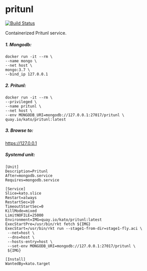 # pritunl

[![Build Status](https://travis-ci.org/katosys/pritunl.svg?branch=master)](https://travis-ci.org/katosys/pritunl)

Containerized Pritunl service.

##### 1. Mongodb:

```
docker run -it --rm \
--name mongo \
--net host \
mongo:3.7 \
--bind_ip 127.0.0.1
```

##### 2. Pritunl:

```
docker run -it --rm \
--privileged \
--name pritunl \
--net host \
--env MONGODB_URI=mongodb://127.0.0.1:27017/pritunl \
quay.io/kato/pritunl:latest
```

##### 3. Browse to:

https://127.0.0.1

##### Systemd unit:

```
[Unit]
Description=Pritunl
After=mongodb.service
Requires=mongodb.service

[Service]
Slice=kato.slice
Restart=always
RestartSec=10
TimeoutStartSec=0
KillMode=mixed
LimitNOFILE=25000
Environment=IMG=quay.io/kato/pritunl:latest
ExecStartPre=/usr/bin/rkt fetch ${IMG}
ExecStart=/usr/bin/rkt run --stage1-from-dir=stage1-fly.aci \
 --net=host \
 --dns=host \
 --hosts-entry=host \
 --set-env MONGODB_URI=mongodb://127.0.0.1:27017/pritunl \
 ${IMG}

[Install]
WantedBy=kato.target
```
